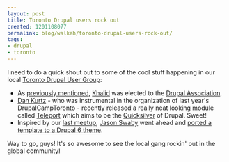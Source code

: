 ```yaml
---
layout: post
title: Toronto Drupal users rock out
created: 1201108077
permalink: blog/walkah/toronto-drupal-users-rock-out/
tags:
- drupal
- toronto
---
```

<p>I need to do a quick shout out to some of the cool stuff happening in our local <a href="http://groups.drupal.org/toronto">Toronto Drupal User Group</a>:</p>
<ul>
<li>As <a href="http://walkah.net/blog/walkah/drupal-association-2008-elections">previously mentioned</a>, <a href="http://2bits.com/">Khalid</a> was elected to the <a href="http://association.drupal.org/">Drupal Association</a>.</li>
<li><a href="http://drupal.org/user/23398">Dan Kurtz</a> - who was instrumental in the organization of last year's DrupalCampToronto - recently released a really neat looking module called <a href="http://drupal.org/project/teleport">Teleport</a> which aims to be the <a href="http://docs.blacktree.com/quicksilver/what_is_quicksilver">Quicksilver</a> of Drupal. Sweet!</li>
<li>Inspired by our <a href="http://groups.drupal.org/node/8006">last meetup</a>, <a href="http://drupal.org/user/39343">Jason Swaby</a> went ahead and <a href="http://groups.drupal.org/node/8367">ported a template to a Drupal 6 theme</a>.</li>
</ul>
<p>Way to go, guys! It's so awesome to see the local gang rockin' out in the global community!</p>
